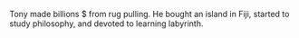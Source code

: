 Tony made billions $ from rug pulling. He bought an island in Fiji, started to study philosophy, and devoted to learning labyrinth.
